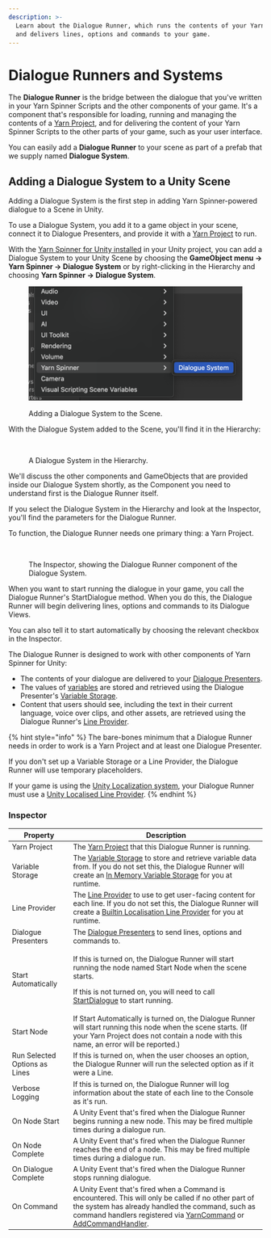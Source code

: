 ```yaml
---
description: >-
  Learn about the Dialogue Runner, which runs the contents of your Yarn Scripts
  and delivers lines, options and commands to your game.
---
```


# Dialogue Runners and Systems

The **Dialogue Runner** is the bridge between the dialogue that you've written in your Yarn Spinner Scripts and the other components of your game. It's a component that's responsible for loading, running and managing the contents of a [Yarn Project](../yarn-projects.md), and for delivering the content of your Yarn Spinner Scripts to the other parts of your game, such as your user interface.

You can easily add a **Dialogue Runner** to your scene as part of a prefab that we supply named **Dialogue System**.

## Adding a Dialogue System to a Unity Scene

Adding a Dialogue System is the first step in adding Yarn Spinner-powered dialogue to a Scene in Unity.&#x20;

To use a Dialogue System, you add it to a game object in your scene, connect it to Dialogue Presenters, and provide it with a [Yarn Project](../yarn-projects.md) to run.&#x20;

With the [Yarn Spinner for Unity installed](../installation-and-setup/) in your Unity project, you can add a Dialogue System to your Unity Scene by choosing the **GameObject menu -> Yarn Spinner -> Dialogue System** or by right-clicking in the Hierarchy and choosing **Yarn Spinner -> Dialogue System**.

<figure><img src="../../.gitbook/assets/Screenshot_2025-04-23_at_11.08.30_AM.png" alt=""><figcaption><p>Adding a Dialogue System to the Scene.</p></figcaption></figure>

With the Dialogue System added to the Scene, you'll find it in the Hierarchy:

<figure><img src="../../.gitbook/assets/Screenshot 2025-04-22 at 7.11.34 pm.png" alt=""><figcaption><p>A Dialogue System in the Hierarchy.</p></figcaption></figure>

We'll discuss the other components and GameObjects that are provided inside our Dialogue System shortly, as the Component you need to understand first is the Dialogue Runner itself.&#x20;

If you select the Dialogue System in the Hierarchy and look at the Inspector, you'll find the parameters for the Dialogue Runner.&#x20;

To function, the Dialogue Runner needs one primary thing: a Yarn Project.

<figure><img src="../../.gitbook/assets/Screenshot 2025-04-22 at 7.02.01 pm.png" alt=""><figcaption><p>The Inspector, showing the Dialogue Runner component of the Dialogue System.</p></figcaption></figure>

When you want to start running the dialogue in your game, you call the Dialogue Runner's StartDialogue method. When you do this, the Dialogue Runner will begin delivering lines, options and commands to its Dialogue Views.

You can also tell it to start automatically by choosing the relevant checkbox in the Inspector.

The Dialogue Runner is designed to work with other components of Yarn Spinner for Unity:

* The contents of your dialogue are delivered to your [Dialogue Presenters](dialogue-view/).
* The values of [variables](../../write-yarn-scripts/scripting-fundamentals/logic-and-variables.md) are stored and retrieved using the Dialogue Presenter's [Variable Storage](../../yarn-spinner-for-other-engines/godot/components/variable-storage/).
* Content that users should see, including the text in their current language, voice over clips, and other assets, are retrieved using the Dialogue Runner's [Line Provider](line-provider/).

{% hint style="info" %}
The bare-bones minimum that a Dialogue Runner needs in order to work is a Yarn Project and at least one Dialogue Presenter.&#x20;

If you don't set up a Variable Storage or a Line Provider, the Dialogue Runner will use temporary placeholders.

If your game is using the [Unity Localization system](../assets-and-localization/unity-localization.md), your Dialogue Runner must use a [Unity Localised Line Provider](line-provider/unity-localised-line-provider.md).
{% endhint %}

### Inspector

| Property                      | Description                                                                                                                                                                                                                                                                                                                                                                                     |
| ----------------------------- | ----------------------------------------------------------------------------------------------------------------------------------------------------------------------------------------------------------------------------------------------------------------------------------------------------------------------------------------------------------------------------------------------- |
| Yarn Project                  | The [Yarn Project](../yarn-projects.md) that this Dialogue Runner is running.                                                                                                                                                                                                                                                                                                                   |
| Variable Storage              | The [Variable Storage](../../yarn-spinner-for-other-engines/godot/components/variable-storage/) to store and retrieve variable data from. If you do not set this, the Dialogue Runner will create an [In Memory Variable Storage](variable-storage/in-memory-variable-storage.md) for you at runtime.                                                                                           |
| Line Provider                 | The [Line Provider](line-provider/) to use to get user-facing content for each line. If you do not set this, the Dialogue Runner will create a [Builtin Localisation Line Provider](line-provider/built-in-localised-line-provider.md) for you at runtime.                                                                                                                                                                                       |
| Dialogue Presenters           | The [Dialogue Presenters](dialogue-view/) to send lines, options and commands to.                                                                                                                                                                                                                                                                                                               |
| Start Automatically           | <p>If this is turned on, the Dialogue Runner will start running the node named Start Node when the scene starts. </p><p></p><p>If this is not turned on, you will need to call <a href="../../api/csharp/yarn.unity/dialoguerunner/dialoguerunner.startdialogue-system.string.md">StartDialogue</a> to start running.</p>                                                                       |
| Start Node                    | If Start Automatically is turned on, the Dialogue Runner will start running this node when the scene starts. (If your Yarn Project does not contain a node with this name, an error will be reported.)                                                                                                                                                                                          |
| Run Selected Options as Lines | If this is turned on, when the user chooses an option, the Dialogue Runner will run the selected option as if it were a Line.                                                                                                                                                                                                                                                                   |
| Verbose Logging               | If this is turned on, the Dialogue Runner will log information about the state of each line to the Console as it's run.                                                                                                                                                                                                                                                                         |
| On Node Start                 | A Unity Event that's fired when the Dialogue Runner begins running a new node. This may be fired multiple times during a dialogue run.                                                                                                                                                                                                                                                          |
| On Node Complete              | A Unity Event that's fired when the Dialogue Runner reaches the end of a node. This may be fired multiple times during a dialogue run.                                                                                                                                                                                                                                                          |
| On Dialogue Complete          | A Unity Event that's fired when the Dialogue Runner stops running dialogue.                                                                                                                                                                                                                                                                                                                     |
| On Command                    | A Unity Event that's fired when a Command is encountered. This will only be called if no other part of the system has already handled the command, such as command handlers registered via [YarnCommand](/docs/api/csharp/yarn.unity.yarncommandattribute.md) or [AddCommandHandler](/docs/api/csharp/yarn.unity.actions.addcommandhandler-2.md). |
